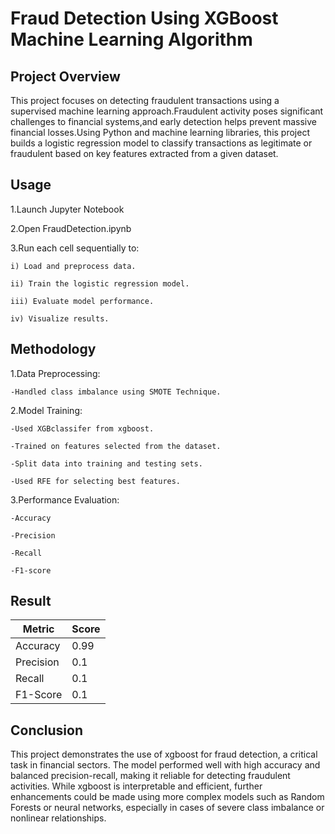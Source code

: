 # Fraud Detection Using XGBoost Machine Learning Algorithm

## Project Overview

This project focuses on detecting fraudulent transactions using a supervised machine learning approach.Fraudulent activity poses significant challenges to financial systems,and early detection helps prevent massive financial losses.Using Python and machine learning libraries, this project builds a logistic regression model to classify transactions as legitimate or fraudulent based on key features extracted from a given dataset.

## Usage

1.Launch Jupyter Notebook

2.Open FraudDetection.ipynb

3.Run each cell sequentially to:

    i) Load and preprocess data.

    ii) Train the logistic regression model.

    iii) Evaluate model performance.

    iv) Visualize results.
    
## Methodology

1.Data Preprocessing:

    -Handled class imbalance using SMOTE Technique.


2.Model Training:

    -Used XGBclassifer from xgboost.

    -Trained on features selected from the dataset.

    -Split data into training and testing sets.

    -Used RFE for selecting best features.

3.Performance Evaluation:

    -Accuracy

    -Precision

    -Recall

    -F1-score


## Result

| Metric    | Score           |
| --------- | --------------- |
| Accuracy  | 0.99            |
| Precision | 0.1             |
| Recall    | 0.1             |
| F1-Score  | 0.1             |


## Conclusion

This project demonstrates the use of xgboost for fraud detection, a critical task in financial sectors. The model performed well with high accuracy and balanced precision-recall, making it reliable for detecting fraudulent activities. While xgboost is interpretable and efficient, further enhancements could be made using more complex models such as Random Forests or neural networks, especially in cases of severe class imbalance or nonlinear relationships.

